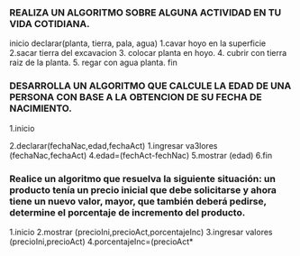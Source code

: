 ### REALIZA UN ALGORITMO SOBRE ALGUNA ACTIVIDAD EN TU VIDA COTIDIANA.

   inicio
   declarar(planta, tierra, pala, agua)
1.cavar hoyo en la  superficie
2.sacar tierra del excavacion
3. colocar planta en hoyo.
4. cubrir con tierra  raiz de la planta.
5. regar con agua planta.
fin

### DESARROLLA UN ALGORITMO QUE CALCULE LA EDAD DE UNA PERSONA CON BASE A LA OBTENCION DE SU FECHA DE NACIMIENTO.

    
1.inicio

2.declarar(fechaNac,edad,fechaAct)
1.ingresar va3lores (fechaNac,fechaAct)
4.edad=(fechAct-fechNac)
5.mostrar (edad)
6.fin

###  Realice un algoritmo que resuelva la siguiente situación: un producto tenía un precio inicial que debe solicitarse y ahora tiene un nuevo valor, mayor, que también deberá pedirse, determine el porcentaje de incremento del producto. 

  1.inicio
  2.mostrar (precioIni,precioAct,porcentajeInc)
  3.ingresar valores (precioIni,precioAct)
  4.porcentajeInc=(precioAct*
